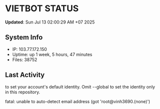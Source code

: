 # VIETBOT STATUS
**Updated**: Sun Jul 13 02:00:29 AM +07 2025

## System Info
- IP: 103.77.172.150
- Uptime: up 1 week, 5 hours, 47 minutes
- Files: 38752

## Last Activity

to set your account's default identity.
Omit --global to set the identity only in this repository.

fatal: unable to auto-detect email address (got 'root@vinh3690.(none)')
